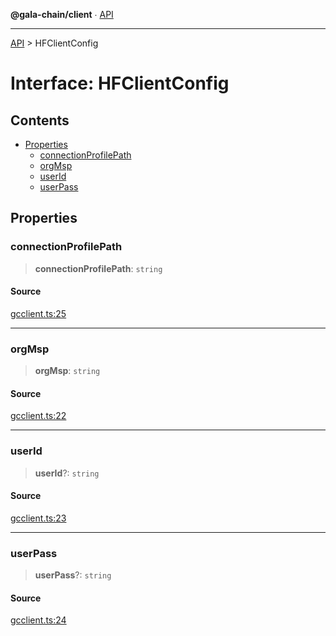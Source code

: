 **@gala-chain/client** ∙ [API](../exports.md)

***

[API](../exports.md) > HFClientConfig

# Interface: HFClientConfig

## Contents

- [Properties](HFClientConfig.md#properties)
  - [connectionProfilePath](HFClientConfig.md#connectionprofilepath)
  - [orgMsp](HFClientConfig.md#orgmsp)
  - [userId](HFClientConfig.md#userid)
  - [userPass](HFClientConfig.md#userpass)

## Properties

### connectionProfilePath

> **connectionProfilePath**: `string`

#### Source

[gcclient.ts:25](https://github.com/GalaChain/sdk/blob/bcbbb18/chain-client/src/gcclient.ts#L25)

***

### orgMsp

> **orgMsp**: `string`

#### Source

[gcclient.ts:22](https://github.com/GalaChain/sdk/blob/bcbbb18/chain-client/src/gcclient.ts#L22)

***

### userId

> **userId**?: `string`

#### Source

[gcclient.ts:23](https://github.com/GalaChain/sdk/blob/bcbbb18/chain-client/src/gcclient.ts#L23)

***

### userPass

> **userPass**?: `string`

#### Source

[gcclient.ts:24](https://github.com/GalaChain/sdk/blob/bcbbb18/chain-client/src/gcclient.ts#L24)
